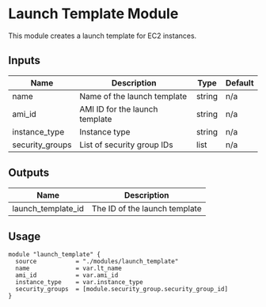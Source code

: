 # Launch Template Module
This module creates a launch template for EC2 instances.

## Inputs

| Name            | Description                       | Type   | Default |
|-----------------|-----------------------------------|--------|---------|
| name            | Name of the launch template       | string | n/a     |
| ami_id          | AMI ID for the launch template    | string | n/a     |
| instance_type   | Instance type                     | string | n/a     |
| security_groups | List of security group IDs        | list   | n/a     |

## Outputs

| Name                 | Description                       |
|----------------------|-----------------------------------|
| launch_template_id   | The ID of the launch template     |

## Usage

```hcl
module "launch_template" {
  source           = "./modules/launch_template"
  name             = var.lt_name
  ami_id           = var.ami_id
  instance_type    = var.instance_type
  security_groups  = [module.security_group.security_group_id]
}
